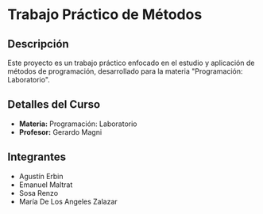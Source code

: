 # Trabajo Práctico de Métodos

## Descripción
Este proyecto es un trabajo práctico enfocado en el estudio y aplicación de métodos de programación, desarrollado para la materia "Programación: Laboratorio".

## Detalles del Curso
- **Materia:** Programación: Laboratorio
- **Profesor:** Gerardo Magni

## Integrantes
- Agustín Erbin
- Emanuel Maltrat
- Sosa Renzo
- María De Los Angeles Zalazar


